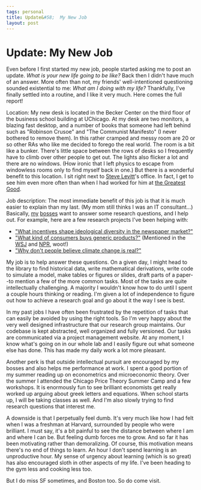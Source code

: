 ```yaml
--- 
tags: personal
title: Update&#58;  My New Job
layout: post
---
```


# Update: My New Job

Even before I first started my new job, people started asking me to post an update. _What is your new life going to be like?_ Back then I didn't have much of an answer. More often than not, my friends' well-intentioned questioning sounded existential to me: _What am I doing with my life?_ Thankfully, I've finally settled into a routine, and I like it very much. Here comes the full report! 

Location: My new desk is located in the Becker Center on the third floor of the business school building at UChicago. At my desk are two monitors, a blazing fast desktop, and a number of books that someone had left behind such as "Robinson Crusoe" and "The Communist Manifesto" (I never bothered to remove them). In this rather cramped and messy room are 20 or so other RAs who like me decided to forego the real world. The room is a bit like a bunker. There's little space between the rows of desks so I frequently have to climb over other people to get out. The lights also flicker a lot and there are no windows. (How ironic that I left physics to escape from windowless rooms only to find myself back in one.) But there is a wonderful benefit to this location. I sit right next to [Steve Levitt][steve]'s office. In fact, I get to see him even more often than when I had worked for him at [the Greatest Good][tgg]. 

[steve]: http://pricetheory.uchicago.edu/levitt/
[tgg]: http://greatestgood.com/

Job description: The most immediate benefit of this job is that it is much easier to explain than my last. (My mom still thinks I was an IT consultant...) Basically, [my][jesse] [bosses][matt] want to answer some research questions, and I help out. For example, here are a few research projects I've been helping with:  

* ["What incentives shape ideological diversity in the newspaper market?"][comp]
* ["What kind of consumers buys generic products?"][gen] (Mentioned in the [WSJ][wsj] and [NPR][npr], woot!) 
* ["Why don't people believe climate change is real?"][crowd]

[jesse]: http://faculty.chicagobooth.edu/jesse.shapiro/
[matt]: http://faculty.chicagobooth.edu/matthew.gentzkow/
[comp]: http://faculty.chicagobooth.edu/jesse.shapiro/research/competition.pdf
[gen]: http://faculty.chicagobooth.edu/jesse.shapiro/research/generics.pdf
[wsj]: http://blogs.wsj.com/economics/2013/06/20/whos-smart-enough-to-buy-generic/
[npr]: http://www.npr.org/blogs/money/2013/07/05/198504001/why-doesnt-everybody-buy-cheap-generic-headache-medicine
[crowd]: http://faculty.chicagobooth.edu/jesse.shapiro/research/crowdout.pdf

My job is to help answer these questions. On a given day, I might head to the library to find historical data, write mathematical derivations, write code to simulate a model, make tables or figures or slides, draft parts of a paper--to mention a few of the more common tasks. Most of the tasks are quite intellectually challenging. A majority I wouldn't know how to do until I spent a couple hours thinking or reading. I'm given a lot of independence to figure out how to achieve a research goal and go about it the way I see is best. 

In my past jobs I have often been frustrated by the repetition of tasks that can easily be avoided by using the right tools. So I'm very happy about the very well designed infrastructure that our research group maintains. Our codebase is kept abstracted, well organized and fully versioned. Our tasks are communicated via a project management website. At any moment, I know what's going on in our whole lab and I easily figure out what someone else has done. This has made my daily work a lot more pleasant.  

Another perk is that outside intellectual pursuit are encouraged by my bosses and also helps me performance at work. I spent a good portion of my summer reading up on econometrics and microeconomic theory. Over the summer I attended the Chicago Price Theory Summer Camp and a few workshops. It is enormously fun to see brilliant economists get really worked up arguing about greek letters and equations. When school starts up, I will be taking classes as well. And I'm also slowly trying to find research questions that interest me. 

A downside is that I perpetually feel dumb. It's very much like how I had felt when I was a freshman at Harvard, surrounded by people who were brilliant. I must say, it's a bit painful to see the distance between where I am and where I can be. But feeling dumb forces me to grow. And so far it has been motivating rather than demoralizing. Of course, this motivation means there's no end of things to learn. An hour I don't spend learning is an unproductive hour. My sense of urgency about learning (which is so great) has also encouraged sloth in other aspects of my life. I've been heading to the gym less and cooking less too. 

But I do miss SF sometimes, and Boston too. So do come visit. 
